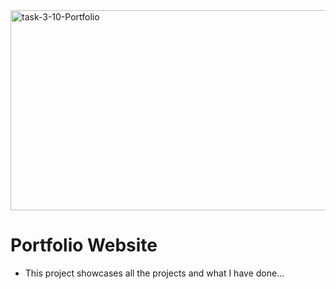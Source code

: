<img src="https://socialify.git.ci/msizi007/task-3-10-Portfolio/image?language=1&owner=1&name=1&stargazers=1&theme=Light" alt="task-3-10-Portfolio" width="640" height="320" />

# Portfolio Website
- This project showcases all the projects and what I have done...
